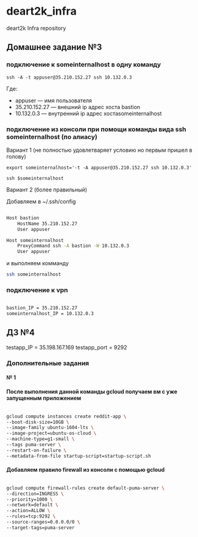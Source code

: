 # deart2k_infra
deart2k Infra repository


## Домашнее задание №3  

### подключение к someinternalhost в одну команду   

```ssh -A -t appuser@35.210.152.27 ssh 10.132.0.3 ```  

Где:  
- appuser — имя пользователя  
- 35.210.152.27 —  внешний ip адрес хоста bastion  
- 10.132.0.3  — внутренний ip адрес хостаsomeinternalhost  

### подключение из консоли при помощи команды вида ssh someinternalhost (по алиасу)

Вариант 1 (не полностью удовлетваряет условию но первым пришел в голову)

```
export someinternalhost='-t -A appuser@35.210.152.27 ssh 10.132.0.3'

ssh $someinternalhost
```

Вариант 2 (более правильный)

Добавляем в ~/.ssh/config  

```bash

Host bastion
    HostName 35.210.152.27
    User appuser

Host someinternalhost
    ProxyCommand ssh -A bastion -W 10.132.0.3 
    User appuser

```

и выполняем комманду 
```bash
ssh someinternalhost
```

### подключение к vpn  

```bash

bastion_IP = 35.210.152.27
someinternalhost_IP = 10.132.0.3

```
## ДЗ №4  

testapp_IP = 35.198.167.169
testapp_port = 9292


### Дополнительные задания  

#### № 1 
#### После выполнения данной команды gcloud получаем вм с уже запущенным приложением  

```bash

gcloud compute instances create reddit-app \
--boot-disk-size=10GB \
--image-family ubuntu-1604-lts \
--image-project=ubuntu-os-cloud \
--machine-type=g1-small \
--tags puma-server \
--restart-on-failure \
--metadata-from-file startup-script=startup-script.sh

```

#### Добавляем правило firewall из консоли с помощью gcloud

```bash

gcloud compute firewall-rules create default-puma-server \
--direction=INGRESS \
--priority=1000 \
--network=default \
--action=ALLOW \
--rules=tcp:9292 \
--source-ranges=0.0.0.0/0 \
--target-tags=puma-server

```